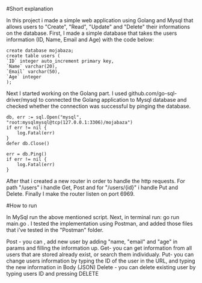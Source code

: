 #Short explanation

In this project i made a simple web application using Golang and Mysql that allows users to "Create", "Read", "Update" and "Delete" their informations on the database. 
First, I made a simple database that takes the users information (ID, Name, Email and Age) with the code below:
```
create database mojabaza;
create table users (
`ID` integer auto_increment primary key,
`Name` varchar(20),
`Email` varchar(50),
`Age` integer
);
```

Next I started working on the Golang part. 
I used github.com/go-sql-driver/mysql to connected the Golang application to Mysql database and checked whether the connection was successful by pinging the database.

```
db, err := sql.Open("mysql", "root:mysqlmysql@tcp(127.0.0.1:3306)/mojabaza")
if err != nil {
	log.Fatal(err)
}
defer db.Close()

err = db.Ping()
if err != nil {
	log.Fatal(err)
}
```

After that i created a new router in order to handle the http requests. For path "/users" i handle Get, Post and for "/users/{id}" i handle Put and Delete.
Finally I make the router listen on port 6969.

#How to run

In MySql run the above mentioned script. 
Next, in terminal run: go run main.go .
I tested the implementation using Postman, and added those files that i've tested in the "Postman" folder.

Post - you can , add new user by adding "name, "email" and "age" in params and filling the information up.
Get- you can get information from all users that are stored already exist, or search them individualy.
Put- you can change users information by typing the ID of the user in the URL, and typing the new information in Body (JSON)
Delete - you can delete existing user by typing users ID and pressing DELETE

